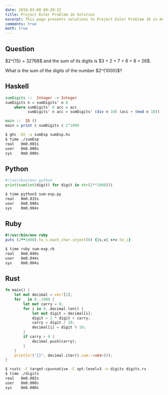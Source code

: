 ```yaml
---
date: 2018-03-08 09:29:22
title: Project Euler Problem 16 Solution
excerpt: This page presents solutions to Project Euler Problem 16 in Haskell, Python, Ruby and Rust.
comments: true
math: true
---
```



## Question

<p>
$2^{15} = 32768$ and the sum of its digits is $3 + 2 + 7 + 6 + 8 = 26$.
</p>

<p>
What is the sum of the digits of the number $2^{1000}$?
</p>






## Haskell

```haskell
sumDigits ::  Integer -> Integer
sumDigits n = sumDigits' n 0
    where sumDigits' 0 acc = acc
          sumDigits' n acc = sumDigits' (div n 10) (acc + (mod n 10))

main ::  IO ()
main = print $ sumDigits $ 2^1000
```


```bash
$ ghc -O2 -o sumExp sumExp.hs
$ time ./sumExp
real   0m0.001s
user   0m0.000s
sys    0m0.000s
```



## Python

```python
#!/usr/bin/env python
print(sum(int(digit) for digit in str(2**1000)))
```


```bash
$ time python3 sum-exp.py
real   0m0.015s
user   0m0.008s
sys    0m0.004s
```



## Ruby

```ruby
#!/usr/bin/env ruby
puts (2**1000).to_s.each_char.inject(0) {|s,v| s+v.to_i}
```


```bash
$ time ruby sum-exp.rb
real   0m0.049s
user   0m0.044s
sys    0m0.004s
```



## Rust

```rust
fn main() {
    let mut decimal = vec![1];
    for _ in 0..1000 {
        let mut carry = 0;
        for i in 0..decimal.len() {
            let mut digit = decimal[i];
            digit = 2 * digit + carry;
            carry = digit / 10;
            decimal[i] = digit % 10;
        }
        if carry > 0 {
            decimal.push(carry);
        }
    }
    println!("{}", decimal.iter().sum::<u64>());
}
```


```bash
$ rustc -C target-cpu=native -C opt-level=3 -o digits digits.rs
$ time ./digits
real   0m0.002s
user   0m0.000s
sys    0m0.000s
```


